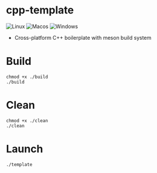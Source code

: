 # cpp-template

![Linux](https://github.com/Lucashw68/cpp-template/workflows/linux/badge.svg)
![Macos](https://github.com/Lucashw68/cpp-template/workflows/macos/badge.svg)
![Windows](https://github.com/Lucashw68/cpp-template/workflows/windows/badge.svg)

 - Cross-platform C++ boilerplate with meson build system

# Build

```
chmod +x ./build
./build
```

# Clean

```
chmod +x ./clean
./clean
```

# Launch

```
./template
```
